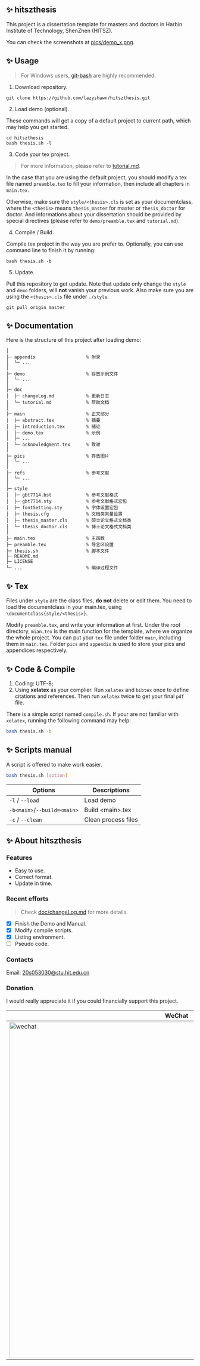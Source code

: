 
## ✨ hitszthesis
This project is a dissertation template for masters and doctors
in Harbin Institute of Technology, ShenZhen (HITSZ).

You can check the screenshots at [pics/demo\_x.png](
https://github.com/lazyshawn/hitszthesis_master/tree/master/demo/pics).

## ✨ Usage
> For Windows users, [git-bash](https://gitforwindows.org/) are highly recommended.

1. Download repository.
```shell
git clone https://github.com/lazyshawn/hitszthesis.git
```

2. Load demo (optional).

These commands will get a copy of a default project to current path,
which may help you get started.
```shell
cd hitszthesis
bash thesis.sh -l
```

3. Code your tex project.
> For more information, please refer to [tutorial.md](
https://github.com/lazyshawn/hitszthesis/blob/master/tutorial.md).

In the case that you are using the default project,
you should modify a tex file named `preamble.tex` to fill your information,
then include all chapters in `main.tex`.

Otherwise, make sure the `style/<thesis>.cls` is set as your documentclass,
where the `<thesis>` means `thesis_master` for master or `thesis_doctor` for doctor.
And informations about your dissertation should be provided by special directives
(please refer to `demo/preamble.tex` and `tutorial.md`).

4. Compile / Build.

Compile tex project in the way you are prefer to.
Optionally, you can use command line to finish it by running:
```shell
bash thesis.sh -b
```

5. Update.

Pull this repository to get update.
Note that update only change the `style` and `demo` folders,
will **not** vanish your previous work.
Also make sure you are using the `<thesis>.cls` file under `./style`.
```shell
git pull origin master
```


## ✨ Documentation
Here is the structure of this project after loading demo:
```git
│
├─ appendix                   % 附录
│  └─ ...                     
│
├─ demo                       % 存放示例文件
│  └─ ...                     
│
├─ doc
│  ├─ changeLog.md            % 更新日志
│  └─ tutorial.md             % 帮助文档
│
├─ main                       % 正文部分
│  ├─ abstract.tex            % 摘要
│  ├─ introduction.tex        % 绪论
│  ├─ demo.tex                % 示例
│  ├─ ...                     
│  └─ acknowledgment.tex      % 致谢
│                             
├─ pics                       % 存放图片
│  └─ ...                     
│
├─ refs                       % 参考文献
│  └─ ...                     
│
├─ style
│  ├─ gbt7714.bst             % 参考文献格式
│  ├─ gbt7714.sty             % 参考文献格式宏包
│  ├─ fontSetting.sty         % 字体设置宏包
│  ├─ thesis.cfg              % 文档类常量设置
│  ├─ thesis_master.cls       % 硕士论文格式文档类
│  └─ thesis_doctor.cls       % 博士论文格式文档类
│
├─ main.tex                   % 主函数
├─ preamble.tex               % 导言区设置
├─ thesis.sh                  % 脚本文件
├─ README.md
├─ LICENSE
└─ ...                        % 编译过程文件
```


## ✨ Tex
Files under `style` are the class files, **do not** delete or edit them. 
You need to load the documentclass in your main.tex,
using `\documentclass{style/<thesis>}`.

Modify `preamble.tex`, and write your information at first.
Under the root directory, `mian.tex` is the main function for the template,
where we organize the whole project.
You can put your `tex` file under folder `main`,
including them in `main.tex`.
Folder `pics` and `appendix` is used to store your pics and appendices respectively.


## ✨ Code & Compile
1. Coding: UTF-8;
1. Using **xelatex** as your complier. 
Run `xelatex` and `bibtex` once to define citations and references.
Then run `xelatex` twice to get your final `pdf` file.

There is a simple script named `compile.sh`.
If your are not familiar with `xelatex`,
running the following command may help:
```bash
bash thesis.sh -b
```


## ✨ Scripts manual
A script is offered to make work easier.
```bash
bash thesis.sh [option]
```

| Options                     | Descriptions        |
| ---                         | ---                 |
| `-l` / `--load`             | Load demo           |
| `-b<main>`/`--build=<main>` | Build \<main\>.tex  |
| `-c` / `--clean`            | Clean process files |


## ✨ About hitszthesis
### Features
* Easy to use.
* Correct format.
* Update in time.

### Recent efforts
> Check [doc/changeLog.md](
https://github.com/lazyshawn/hitszthesis/blob/master/doc/changeLog.md) for more details.

* [x] Finish the Demo and Manual.
* [x] Modify compile scripts.
* [x] Listing environment.
* [ ] Pseudo code.

### Contacts
Email: 20s053030@stu.hit.edu.cn

### Donation
I would really appreciate it if you could financially support this project.

| WeChat  | Alipay |
|-|-|
| <img src="https://gitee.com/lazyshawn/piclink/raw/master/payment/wechat.jpg" width = "900" alt="wechat" align=center /> | <img src="https://gitee.com/lazyshawn/piclink/raw/master/payment/alipay.jpg" width = "900" alt="alipay" align=center /> |

